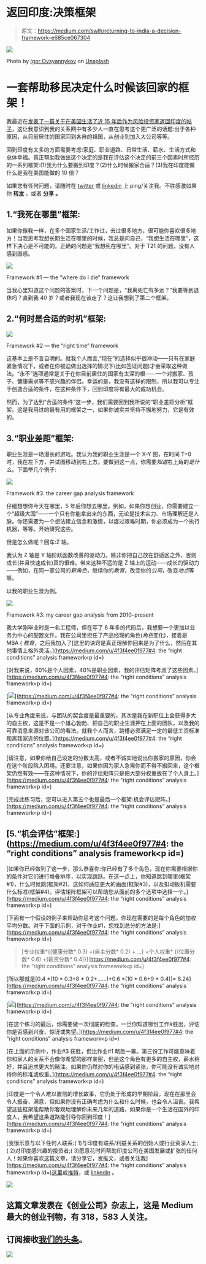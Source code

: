 # 返回印度:决策框架

> 原文：<https://medium.com/swlh/returning-to-india-a-decision-framework-e685ce067304>

![](img/3ded1133d38c851b25d2468afa2d88ef.png)

Photo by [Igor Ovsyannykov](https://unsplash.com/photos/EvoHdyfmVEc?utm_source=unsplash&utm_medium=referral&utm_content=creditCopyText) on [Unsplash](https://unsplash.com/search/photos/---india?utm_source=unsplash&utm_medium=referral&utm_content=creditCopyText)

# **一套帮助**移民**决定什么时候该回家的框架！**

我最近在[发表了一篇关于在美国生活了近 15 年后作为风险投资家返回印度的帖子](https://www.linkedin.com/feed/update/urn:li:activity:6387392206063439872/)，这让我意识到我的关系网中有多少人一直在思考这个更广泛的话题:出于各种原因，从目前居住的国家回到各自的祖国，从创业到加入大公司等等。

回到印度有太多的方面需要考虑:家庭、职业道路、日常生活、薪水、生活方式和总体幸福。真正帮助我做出这个决定的是我在评估这个决定的前三个因素时所经历的一系列框架:(1)我为什么要搬到印度？(2)什么时候搬家合适？(3)我在印度能做什么是我在美国能做的 10 倍？

如果您有任何问题，请随时在 [twitter](https://twitter.com/MohapatraHemant/) 或 [linkedin](https://www.linkedin.com/in/hemantmohapatra/) 上 ping/关注我。不胜感激如果你 [**转发**](https://twitter.com/intent/tweet?text=Set%20of%20frameworks%20to%20help%20immigrants%20decide%20when%20it%20is%20the%20right%20time%20to%20head%C2%A0home%21https%3A%2F%2Fmedium.com%2F%40MohapatraHemant%2Freturning-to-india-a-decision-framework-e685ce067304&source=webclient) ，或者 [**分享**](https://www.linkedin.com/shareArticle?mini=true&url=https%3A//medium.com/%40MohapatraHemant/returning-to-india-a-decision-framework-e685ce067304&title=Returning%20to%20India%3A%20A%20decision%20framework&summary=Set%20of%20frameworks%20to%20help%20immigrants%20decide%20when%20it%20is%20the%20right%20time%20to%20head%20home!&source=) **。**

## 1.“我死在哪里”框架:

如果你像我一样，在多个国家生活/工作过，去过很多地方，很可能你喜欢很多地方！当我思考我想长期生活在哪里的时候，我总是问自己，“我想生活在哪里”，这样下决心是不可能的。正确的问题是“我想死在哪里”。对于 T21 的问题，没有人感到困惑。

![](img/0666359a1a2c5209dd40559fd9e84124.png)

Framework #1 — the “where do I die” framework

当我心里知道这个问题的答案时，下一个问题是，“我离死亡有多远？”我要等到退休吗？直到我 40 岁？或者我现在该走了？这让我想到了第二个框架。

## 2.“何时是合适的时机”框架:

![](img/679e1ac7b51436ab4637434224214b3e.png)

Framework #2 — the “right time” framework

这基本上是不言自明的。就我个人而言,“现在”的选择似乎很冲动——只有在家庭紧急情况下，或者在你被迫做出选择的情况下(比如签证问题)才会采取这种做法。“永不”选项通常是关于在你目前居住的国家有太深的根——一个对搬家、孩子、健康需求等不感兴趣的伴侣。幸运的是，我没有这样的限制，所以我可以专注于创造合适的条件，在这种条件下，回到印度将有最大的成功机会。

然而，为了达到“合适的条件”这一步，我们需要回到我所说的“职业差距分析”框架。这是我用过的最有用的框架之一，如果你诚实并坚持不懈地努力，它是有效的。

## 3.“职业差距”框架:

职业生涯是一场漫长的游戏。我认为我的职业生涯是一个 X-Y 图，在时间 T=0 时，我在左下方，并试图移动到右上方。要做到这一点，你需要*知道*右上角的*是什么*。下面举几个例子:

![](img/88b91306897244aa87ce4a92ba9f7868.png)

Framework #3: the career gap analysis framework

仔细想想你今天在哪里，5 年后你想去哪里。例如，如果你想创业，你需要建立一个“超级大国”——一个只有你能拿出来的东西，无论是技术实力、市场理解还是人脉。你还需要为一个想法建立信念和激情，以度过艰难时期，你必须成为一个执行机器，等等。开始研究这些。

但是怎么做呢？回车:Z 轴。

我认为 Z 轴是 Y 轴阶跃函数改善的驱动力。除非你把自己放在舒适区之外，否则成长(并且快速成长)真的很难。带来这种不适的是 Z 轴上的运动——成长的驱动力——例如，在同一家公司的*新角色*，继续你的*教育*，改变你的*公司*，改变*地点*等等。

以我的职业生涯为例。

![](img/e0a138d5feb00bb39e75054e88e1d5f6.png)

Framework #3: my career gap analysis from 2010–present

我大学刚毕业时是一名工程师，但在写了 6 年多的代码后，我想要一个更加以业务为中心的配置文件。我在公司里担任了产品经理的角色(*角色*变化)，接着是 MBA ( *教育*，之后我加入了[这里的诀窍是真正理解你回来是为了什么，然后在其他事情上格外灵活。](https://medium.com/u/4f3f4ee0f977#4: the “right conditions” analysis framework</figcaption></figure><p id=)

[对我来说，60%是个人因素，40%是职业因素，我的评估矩阵考虑了这些因素。](https://medium.com/u/4f3f4ee0f977#4: the “right conditions” analysis framework</figcaption></figure><p id=)

[![](img/4014dd0ad9252911a00d50e3230808ec.png)](https://medium.com/u/4f3f4ee0f977#4: the “right conditions” analysis framework</figcaption></figure><p id=)

[从专业角度来说，与团队的契合度是最重要的，其次是我在新职位上会获得多大的自主权，这是不是一个雄心勃勃、把自己的职业生涯押在上面的团队，以及我的可靠消息来源对该公司的看法。就我个人而言，跳槽必须满足一定的最低工资标准和离我家近的位置。](https://medium.com/u/4f3f4ee0f977#4: the “right conditions” analysis framework</figcaption></figure><p id=)

[请注意，如果你给自己设定的分数太高，或者不诚实地说出你搬家的原因，你会在这个阶段陷入困境。还要注意，如果你因为家人急需你而不得不搬回来，这个框架仍然有效——在这种情况下，你的评估矩阵只是把大部分权重放在了个人身上。](https://medium.com/u/4f3f4ee0f977#4: the “right conditions” analysis framework</figcaption></figure><p id=)

[完成此练习后，您可以进入第五个也是最后一个框架:机会评估矩阵。](https://medium.com/u/4f3f4ee0f977#4: the “right conditions” analysis framework</figcaption></figure><p id=)

## [5.“机会评估”框架:](https://medium.com/u/4f3f4ee0f977#4: the “right conditions” analysis framework</figcaption></figure><p id=)

[如果你已经做到了这一步，那么恭喜你:你已经有了多个角色，现在你需要根据你的条件对它们进行堆叠排序，以实现跳跃。在这一点上，你知道跳到哪里(框架#1)，什么时候跳(框架#2)，这如何适应更大的画面(框架#3)，以及扣动扳机需要什么标准(框架#4)。评估矩阵框架可以帮助您从面前的多个选项中选择一个。](https://medium.com/u/4f3f4ee0f977#4: the “right conditions” analysis framework</figcaption></figure><p id=)

[下面有一个假设的例子来帮助你思考这个问题。你现在需要的是每个角色的加权平均分数。对于下面的示例，对于作业#1，您找到总分的方法是:](https://medium.com/u/4f3f4ee0f977#4: the “right conditions” analysis framework</figcaption></figure><p id=)

> [专业权重*{(健康分数* 0.3) +(自主分数* 0.2) + …} +个人权重* {(位置分数* 0.6) +(薪资分数* 0.4)}](https://medium.com/u/4f3f4ee0f977#4: the “right conditions” analysis framework</figcaption></figure><p id=)

[所以那就是[0.4 *(10 * 0.3+8 * 0.2+……)+0.6 *(10 * 0.6+9 * 0.4)]= 8.24](https://medium.com/u/4f3f4ee0f977#4: the “right conditions” analysis framework</figcaption></figure><p id=)

[![](img/a746d170276a72ff90833536e3ef83fe.png)](https://medium.com/u/4f3f4ee0f977#4: the “right conditions” analysis framework</figcaption></figure><p id=)

[在这个练习的最后，你需要做一次彻底的检查。一旦你知道哪份工作#胜出，评估你是否感到兴奋、惊讶或失望。](https://medium.com/u/4f3f4ee0f977#4: the “right conditions” analysis framework</figcaption></figure><p id=)

[在上面的示例中，作业#3 获胜，但比作业#1 略胜一筹。第三份工作可能意味着你和家人的关系不会像你希望的那样亲密，但是这个角色有更多的自主权，薪水稍好，并且追求更大的赌注。如果你仍然对你的电话感到紧张，你可能没有诚实地对待你的标准或权重。](https://medium.com/u/4f3f4ee0f977#4: the “right conditions” analysis framework</figcaption></figure><p id=)

[印度是一个令人难以置信的增长故事，它仍处于形成的早期阶段，现在在那里会令人振奋、满意，但如果你没有正确考虑为什么和什么时候，也会令人沮丧。我希望这些框架能帮助你客观地理解你未来几年的道路，如果你是一个生活在国外的印度人，我希望这条道路能引导你回到印度！](https://medium.com/u/4f3f4ee0f977#4: the “right conditions” analysis framework</figcaption></figure><p id=)

[我很乐意与以下任何人联系:( 1)与印度有联系/利益关系的创始人或行业资深人士;( 2)对印度感兴趣的投资者;( 3)愿意花时间帮助印度公司在美国发展或扩张的任何人！如果你喜欢这篇文章，请分享它，发推文，或者关注我](https://medium.com/u/4f3f4ee0f977#4: the “right conditions” analysis framework</figcaption></figure><p id=)[这里](/@MohapatraHemant)或[推特](https://twitter.com/MohapatraHemant/)，或 [linkedin](https://www.linkedin.com/in/hemantmohapatra/) 。

[![](img/308a8d84fb9b2fab43d66c117fcc4bb4.png)](https://medium.com/swlh)

## 这篇文章发表在《创业公司》杂志上，这是 Medium 最大的创业刊物，有 318，583 人关注。

## 订阅接收[我们的头条](http://growthsupply.com/the-startup-newsletter/)。

[![](img/b0164736ea17a63403e660de5dedf91a.png)](https://medium.com/swlh)